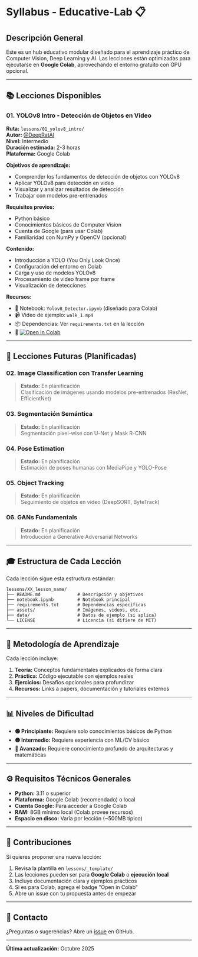 # Syllabus - Educative-Lab 📋

## Descripción General

Este es un hub educativo modular diseñado para el aprendizaje práctico de Computer Vision, Deep Learning y AI. Las lecciones están optimizadas para ejecutarse en **Google Colab**, aprovechando el entorno gratuito con GPU opcional.

---

## 📚 Lecciones Disponibles

### 01. YOLOv8 Intro - Detección de Objetos en Video

**Ruta:** `lessons/01_yolov8_intro/`  
**Autor:** [@DeepRatAI](https://github.com/DeepRatAI)  
**Nivel:** Intermedio  
**Duración estimada:** 2-3 horas  
**Plataforma:** Google Colab

**Objetivos de aprendizaje:**

- Comprender los fundamentos de detección de objetos con YOLOv8
- Aplicar YOLOv8 para detección en video
- Visualizar y analizar resultados de detección
- Trabajar con modelos pre-entrenados

**Requisitos previos:**

- Python básico
- Conocimientos básicos de Computer Vision
- Cuenta de Google (para usar Colab)
- Familiaridad con NumPy y OpenCV (opcional)

**Contenido:**

- Introducción a YOLO (You Only Look Once)
- Configuración del entorno en Colab
- Carga y uso de modelos YOLOv8
- Procesamiento de video frame por frame
- Visualización de detecciones

**Recursos:**

- 📓 Notebook: `Yolov8_Detector.ipynb` (diseñado para Colab)
- 📹 Video de ejemplo: `walk_1.mp4`
- 📦 Dependencias: Ver `requirements.txt` en la lección
- 🔗 [![Open In Colab](https://colab.research.google.com/assets/colab-badge.svg)](https://colab.research.google.com/github/DeepRatAI/Educative-Lab/blob/main/lessons/01_yolov8_intro/Yolov8_Detector.ipynb)

---

## 🔮 Lecciones Futuras (Planificadas)

### 02. Image Classification con Transfer Learning

> **Estado:** En planificación  
> Clasificación de imágenes usando modelos pre-entrenados (ResNet, EfficientNet)

### 03. Segmentación Semántica

> **Estado:** En planificación  
> Segmentación pixel-wise con U-Net y Mask R-CNN

### 04. Pose Estimation

> **Estado:** En planificación  
> Estimación de poses humanas con MediaPipe y YOLO-Pose

### 05. Object Tracking

> **Estado:** En planificación  
> Seguimiento de objetos en video (DeepSORT, ByteTrack)

### 06. GANs Fundamentals

> **Estado:** En planificación  
> Introducción a Generative Adversarial Networks

---

## 🎓 Estructura de Cada Lección

Cada lección sigue esta estructura estándar:

```
lessons/XX_lesson_name/
├── README.md              # Descripción y objetivos
├── notebook.ipynb         # Notebook principal
├── requirements.txt       # Dependencias específicas
├── assets/                # Imágenes, videos, etc.
├── data/                  # Datos de ejemplo (si aplica)
└── LICENSE                # Licencia (si difiere de MIT)
```

---

## 🎯 Metodología de Aprendizaje

Cada lección incluye:

1. **Teoría:** Conceptos fundamentales explicados de forma clara
2. **Práctica:** Código ejecutable con ejemplos reales
3. **Ejercicios:** Desafíos opcionales para profundizar
4. **Recursos:** Links a papers, documentación y tutoriales externos

---

## 📊 Niveles de Dificultad

- **🟢 Principiante:** Requiere solo conocimientos básicos de Python
- **🟡 Intermedio:** Requiere experiencia con ML/CV básico
- **🔴 Avanzado:** Requiere conocimiento profundo de arquitecturas y matemáticas

---

## ⚙️ Requisitos Técnicos Generales

- **Python:** 3.11 o superior
- **Plataforma:** Google Colab (recomendado) o local
- **Cuenta Google:** Para acceder a Google Colab
- **RAM:** 8GB mínimo local (Colab provee recursos)
- **Espacio en disco:** Varía por lección (~500MB típico)

---

## 🤝 Contribuciones

Si quieres proponer una nueva lección:

1. Revisa la plantilla en `lessons/_template/`
2. Las lecciones pueden ser para **Google Colab** o **ejecución local**
3. Incluye documentación clara y ejemplos prácticos
4. Si es para Colab, agrega el badge "Open in Colab"
5. Abre un issue con tu propuesta antes de empezar

---

## 📧 Contacto

¿Preguntas o sugerencias? Abre un [issue](https://github.com/DeepRatAI/Educative-Lab/issues) en GitHub.

---

**Última actualización:** Octubre 2025
